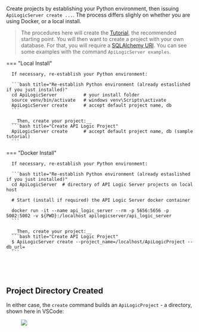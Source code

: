 Create projects by establishing your Python environment, then issuing `ApiLogicServer create ...`.  The process differs slighly on whether you are using Docker, or a local install.

  > The procedures here will create the [Tutorial](../Tutorial), the recommended starting point.  You will then want to create a project with your own database.  For that, you will require a [SQLAlchemy URI](https://docs.sqlalchemy.org/en/14/core/engines.html).  You can see some examples with the command ```ApiLogicServer examples```.

=== "Local Install"

      If necessary, re-establish your Python environment:

      ```bash title="Re-establish Python environment (already estaslished if you just installed)"
      cd ApiLogicServer          # your install folder
      source venv/bin/activate   # windows venv\Scripts\activate
      ApiLogicServer create      # accept default project name, db
      ```

      __Then, create your project:__
      ```bash title="Create API Logic Project"
      ApiLogicServer create      # accept default project name, db (sample tutorial)
      ```

=== "Docker Install"

      If necessary, re-establish your Python environment:

      ```bash title="Re-establish Python environment (already estaslished if you just installed)"
      cd ApiLogicServer  # directory of API Logic Server projects on local host

      # Start (install if required) the API Logic Server docker container

      docker run -it --name api_logic_server --rm -p 5656:5656 -p 5002:5002 -v ${PWD}:/localhost apilogicserver/api_logic_server
      ```
      
      __Then, create your project:__
      ```bash title="Create API Logic Project"
      $ ApiLogicServer create --project_name=/localhost/ApiLogicProject --db_url=
      ```

&nbsp;
---

## Project Directory Created

In either case, the `create` command builds an `ApiLogicProject` - a directory, shown here in VSCode:

<figure><img src="https://github.com/valhuber/apilogicserver/wiki/images/generated-project.png?raw=true"></figure>
